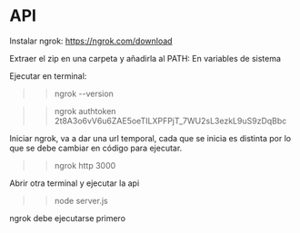 # API

Instalar ngrok: https://ngrok.com/download

Extraer el zip en una carpeta y añadirla al PATH: En variables de sistema

Ejecutar en terminal:
>> ngrok --version

>> ngrok authtoken 2t8A3o6vV6u6ZAE5oeTILXPFPjT_7WU2sL3ezkL9uS9zDqBbc

Iniciar ngrok, va a dar una url temporal, cada que se inicia es distinta por lo que se debe cambiar en código para ejecutar.
>> ngrok http 3000

Abrir otra terminal y ejecutar la api
>> node server.js

ngrok debe ejecutarse primero